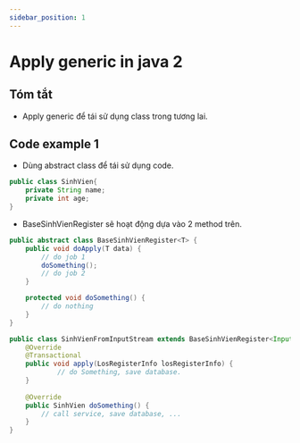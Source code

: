 ```yaml
---
sidebar_position: 1
---
```

# Apply generic in java 2

## Tóm tắt
- Apply generic để tái sử dụng class trong tương lai.
## Code example 1
- Dùng abstract class để tái sử dụng code.
```java
public class SinhVien{
	private String name;
    private int age;
}
```

- BaseSinhVienRegister sẽ hoạt động dựa vào 2 method trên.
```java
public abstract class BaseSinhVienRegister<T> {
    public void doApply(T data) {
        // do job 1
        doSomething();
        // do job 2
    }

    protected void doSomething() {
        // do nothing
    }
}
```

```java
public class SinhVienFromInputStream extends BaseSinhVienRegister<InputStream>{
    @Override
    @Transactional
    public void apply(LosRegisterInfo losRegisterInfo) {
			// do Something, save database.
    }
    
    @Override
    public SinhVien doSomething() {
        // call service, save database, ...
    }
}
```